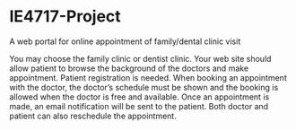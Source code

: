 # IE4717-Project
A web portal for online appointment of family/dental clinic visit

You may choose the family clinic or dentist clinic. Your web site should allow 
patient to browse the background of the doctors and make appointment. Patient 
registration is needed. When booking an appointment with the doctor, the 
doctor’s schedule must be shown and the booking is allowed when the doctor 
is free and available. Once an appointment is made, an email notification will 
be sent to the patient. Both doctor and patient can also reschedule the 
appointment.
